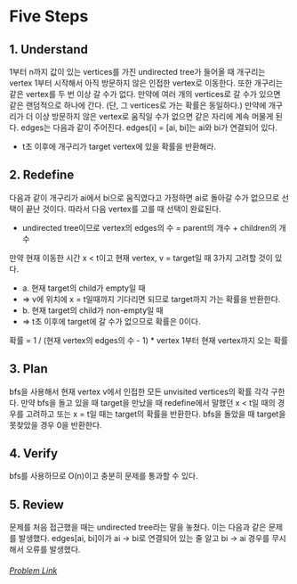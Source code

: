 # Five Steps

## 1. Understand
1부터 n까지 값이 있는 vertices를 가진 undirected tree가 들어올 때 개구리는 vertex 1부터 시작해서 아직 방문하지 않은 인접한 vertex로 이동한다. 또한 개구리는 같은 vertex를 두 번 이상 갈 수가 없다. 만약에 여러 개의 vertices로 갈 수가 있으면 같은 랜덤적으로 하나에 간다. (단, 그 vertices로 가는 확률은 동일하다.)  만약에 개구리가 더 이상 방문하지 않은 vertex로 움직일 수가 없으면 같은 자리에 계속 머물게 된다.
edges는 다음과 같이 주어진다. edges[i] = [ai, bi]는 ai와 bi가 연결되어 있다.
* t초 이후에 개구리가 target vertex에 있을 확률을 반환해라. 

## 2. Redefine
다음과 같이 개구리가 ai에서 bi으로 움직였다고 가정하면  ai로 돌아갈 수가 없으므로 선택이 끝난 것이다.  따라서 다음 vertex를 고를 때 선택이 완료된다.
* undirected tree이므로 vertex의 edges의 수 = parent의 개수 + children의 개수

만약 현재 이동한 시간 x < t이고 현재 vertex, v = target일 때 3가지 고려할 것이 있다.

 * a. 현재 target의 child가 empty일 때
 * => v에 위치에 x = t일때까지 기다리면 되므로 target까지 가는 확률을 반환한다.
 * b. 현재 target의 child가 non-empty일 때
 * => t초 이후에 target에 갈 수가 없으므로 확률은 0이다.

확률 = 1 / (현재 vertex의 edges의 수 - 1)  * vertex 1부터 현재 vertex까지 오는 확률 

## 3. Plan
bfs을 사용해서 현재 vertex v에서 인접한 모든 unvisited vertices의 확률 각각 구한다. 만약 bfs을 돌고 있을 때 target을 만났을 때 redefine에서 말했던 x < t일 때의 경우를 고려하고 또는 x = t일 때는 target의 확률을 반환한다. bfs을 돌았을 때 target을 못찾았을 경우 0을 반환한다. 

## 4. Verify
 bfs를 사용하므로 O(n)이고 충분히 문제를 통과할 수 있다.

## 5. Review
문제를 처음 접근했을 때는 undirected tree라는 말을 놓쳤다. 이는 다음과 같은 문제를 발생했다. edges[ai, bi]이가 ai -> bi로 연결되어 있는 줄 알고 bi -> ai 경우를 무시해서 오류를 발생했다.

###### [Problem Link](https://leetcode.com/problems/frog-position-after-t-seconds/)


